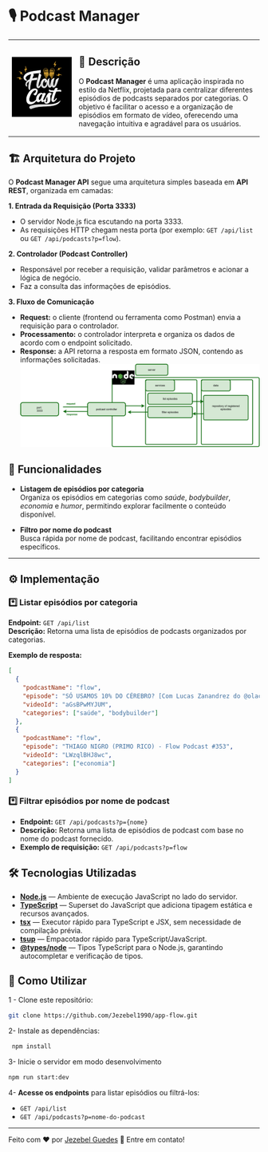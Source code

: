 # 🎙️ Podcast Manager


<table>
        <tr>
            <td>
                <img src="./docs/img/flow.jpg" alt="qrcode" width="900">
            </td>
            <td>
   <b><h2> 📌 Descrição </h2></b>
   <p>
O <b>Podcast Manager</b> é uma aplicação inspirada no estilo da Netflix, projetada para centralizar diferentes episódios de podcasts separados por categorias.  
O objetivo é facilitar o acesso e a organização de episódios em formato de vídeo, oferecendo uma navegação intuitiva e agradável para os usuários.
</p>
     </td>
        </tr>
    </table>


## 🏗️ Arquitetura do Projeto

O **Podcast Manager API** segue uma arquitetura simples baseada em **API REST**, organizada em camadas:

**1. Entrada da Requisição (Porta 3333)**

- O servidor Node.js fica escutando na porta 3333.
- As requisições HTTP chegam nesta porta (por exemplo: `GET /api/list` ou `GET /api/podcasts?p=flow`).

**2. Controlador (Podcast Controller)**

- Responsável por receber a requisição, validar parâmetros e acionar a lógica de negócio.
- Faz a consulta das informações de episódios.

**3. Fluxo de Comunicação**
- **Request:** o cliente (frontend ou ferramenta como Postman) envia a requisição para o controlador.
- **Processamento:** o controlador interpreta e organiza os dados de acordo com o endpoint solicitado.
- **Response:** a API retorna a resposta em formato JSON, contendo as informações solicitadas.
![Arquitetura do Projeto](docs/arch/flow.svg)

## 🚀 Funcionalidades
- **Listagem de episódios por categoria**  
  Organiza os episódios em categorias como *saúde*, *bodybuilder*, *economia* e *humor*, permitindo explorar facilmente o conteúdo disponível.
  
- **Filtro por nome do podcast**  
  Busca rápida por nome de podcast, facilitando encontrar episódios específicos.

---

## ⚙️ Implementação

### *️⃣ Listar episódios por categoria
**Endpoint:** `GET /api/list`  
**Descrição:** Retorna uma lista de episódios de podcasts organizados por categorias.  

**Exemplo de resposta:**
```json
[
  {
    "podcastName": "flow",
    "episode": "SÓ USAMOS 10% DO CÉREBRO? [Com Lucas Zanandrez do @olaciencia] - Flow #471",
    "videoId": "aGsBPwMYJUM",
    "categories": ["saúde", "bodybuilder"]
  },
  {
    "podcastName": "flow",
    "episode": "THIAGO NIGRO (PRIMO RICO) - Flow Podcast #353",
    "videoId": "LWzqlBHJ8wc",
    "categories": ["economia"]
  }
]
```

### *️⃣ Filtrar episódios por nome de podcast
- **Endpoint:** `GET /api/podcasts?p={nome}`
- **Descrição:** Retorna uma lista de episódios de podcast com base no nome do podcast fornecido.
- **Exemplo de requisição:** `GET /api/podcasts?p=flow`

## 🛠️ Tecnologias Utilizadas
- [**Node.js**](https://nodejs.org/) — Ambiente de execução JavaScript no lado do servidor.
- [**TypeScript**](https://www.typescriptlang.org/) — Superset do JavaScript que adiciona tipagem estática e recursos avançados.
- [**tsx**](https://github.com/esbuild-kit/tsx) — Executor rápido para TypeScript e JSX, sem necessidade de compilação prévia.
- [**tsup**](https://tsup.egoist.dev/) — Empacotador rápido para TypeScript/JavaScript.
- [**@types/node**](https://www.npmjs.com/package/@types/node) — Tipos TypeScript para o Node.js, garantindo autocompletar e verificação de tipos.

## 📂 Como Utilizar
1 - Clone este repositório:
```bash
git clone https://github.com/Jezebel1990/app-flow.git
```

2- Instale as dependências:
```bash
 npm install
 ```

3- Inicie o servidor em modo desenvolvimento
```bash
npm run start:dev
 ```

4- **Acesse os endpoints** para listar episódios ou filtrá-los:
- `GET /api/list`
- `GET /api/podcasts?p=nome-do-podcast`

---
Feito com ♥ por [Jezebel Guedes](https://www.linkedin.com/in/jezebel-guedes/) 👋 Entre em contato!